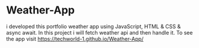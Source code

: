 # Weather-App
i developed this portfolio weather app using JavaScript, HTML &amp; CSS &amp; async await. In this project i will fetch weather api and then handle it. To see the app visit https://techworld-1.github.io/Weather-App/
